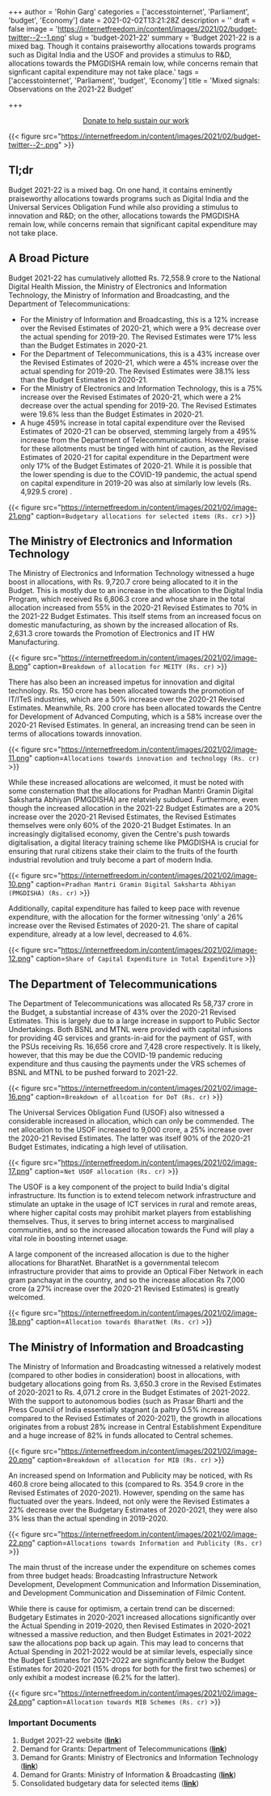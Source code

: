 +++
author = 'Rohin Garg'
categories = ['accesstointernet', 'Parliament', 'budget', 'Economy']
date = 2021-02-02T13:21:28Z
description = ''
draft = false
image = 'https://internetfreedom.in/content/images/2021/02/budget-twitter--2--1.png'
slug = 'budget-2021-22'
summary = 'Budget 2021-22 is a mixed bag. Though it contains praiseworthy allocations towards programs such as Digital India and the USOF and provides a stimulus to R&D, allocations towards the PMGDISHA remain low, while concerns remain that signficant capital expenditure may not take place.'
tags = ['accesstointernet', 'Parliament', 'budget', 'Economy']
title = 'Mixed signals: Observations on the 2021-22 Budget'

+++


<div style="text-align:center;">
    <a href="https://internetfreedom.in/donate/" class="button">Donate to help sustain our work</a>
</div>

{{< figure src="https://internetfreedom.in/content/images/2021/02/budget-twitter--2-.png" >}}

## Tl;dr

Budget 2021-22 is a mixed bag. On one hand, it contains eminently praiseworthy allocations towards programs such as Digital India and the Universal Services Obligation Fund while also providing a stimulus to innovation and R&D; on the other, allocations towards the PMGDISHA remain low, while concerns remain that significant capital expenditure may not take place.

## A Broad Picture

Budget 2021-22 has cumulatively allotted Rs. 72,558.9 crore to the National Digital Health Mission, the Ministry of Electronics and Information Technology, the Ministry of Information and Broadcasting, and the Department of Telecommunications:

* For the Ministry of Information and Broadcasting, this is a 12% increase over the Revised Estimates of 2020-21, which were a 9% decrease over the actual spending for 2019-20. The Revised Estimates were 17% less than the Budget Estimates in 2020-21.
* For the Department of Telecommunications, this is a 43% increase over the Revised Estimates of 2020-21, which were a 45% increase over the actual spending for 2019-20. The Revised Estimates were 38.1% less than the Budget Estimates in 2020-21.
* For the Ministry of Electronics and Information Technology, this is a 75% increase over the Revised Estimates of 2020-21, which were a 2% decrease over the actual spending for 2019-20. The Revised Estimates were 19.6% less than the Budget Estimates in 2020-21.
* A huge 459% increase in total capital expenditure over the Revised Estimates of 2020-21 can be observed, stemming largely from a 495% increase from the Department of Telecommunications. However, praise for these allotments must be tinged with hint of caution, as the Revised Estimates of 2020-21 for capital expenditure in the Department were only 17% of the Budget Estimates of 2020-21. While it is possible that the lower spending is due to the COVID-19 pandemic, the actual spend on capital expenditure in 2019-20 was also at similarly low levels (Rs. 4,929.5 crore) .

{{< figure src="https://internetfreedom.in/content/images/2021/02/image-21.png" caption=`Budgetary allocations for selected items (Rs. cr)` >}}

## The Ministry of Electronics and Information Technology

The Ministry of Electronics and Information Technology witnessed a huge boost in allocations, with Rs. 9,720.7 crore being allocated to it in the Budget. This is mostly due to an increase in the allocation to the Digital India Program, which received Rs 6,806.3 crore and whose share in the total allocation increased from 55% in the 2020-21 Revised Estimates to 70% in the 2021-22 Budget Estimates.  This itself stems from an increased focus on domestic manufacturing, as shown by the increased allocation of Rs. 2,631.3 crore towards the Promotion of Electronics and IT HW Manufacturing.

{{< figure src="https://internetfreedom.in/content/images/2021/02/image-8.png" caption=`Breakdown of allocation for MEITY (Rs. cr)` >}}

There has also been an increased impetus for innovation and digital technology. Rs. 150 crore has been allocated towards the promotion of IT/ITeS industries, which are a 50% increase over the 2020-21 Revised Estimates. Meanwhile, Rs. 200 crore has been allocated towards the Centre for Development of Advanced Computing, which is a 58% increase over the 2020-21 Revised Estimates. In general, an increasing trend can be seen in terms of allocations towards innovation.

{{< figure src="https://internetfreedom.in/content/images/2021/02/image-11.png" caption=`Allocations towards innovation and technology (Rs. cr)` >}}

While these increased allocations are welcomed, it must be noted with some consternation that the allocations for Pradhan Mantri Gramin Digital Saksharta Abhiyan (PMGDISHA) are relatviely subdued. Furthermore, even though the increased allocation in the 2021-22 Budget Estimates are a 20% increase over the 2020-21 Revised Estimates, the Revised Estimates themselves were only 60% of the 2020-21 Budget Estimates. In an increasingly digitalised economy, given the Centre's push towards digitalisation, a digital literacy training scheme like PMGDISHA is crucial for ensuring that rural citizens stake their claim to the fruits of the fourth industrial revolution and truly become a part of modern India.

{{< figure src="https://internetfreedom.in/content/images/2021/02/image-10.png" caption=`Pradhan Mantri Gramin Digital Saksharta Abhiyan (PMGDISHA) (Rs. cr)` >}}

Additionally, capital expenditure has failed to keep pace with revenue expenditure, with the allocation for the former witnessing 'only' a 26% increase over the Revised Estimates of 2020-21. The share of capital expenditure, already at a low level, decreased to 4.6%.

{{< figure src="https://internetfreedom.in/content/images/2021/02/image-12.png" caption=`Share of Capital Expenditure in Total Expenditure` >}}

## The Department of Telecommunications

The Department of Telecommunications was allocated Rs 58,737 crore in the Budget, a substantial increase of 43% over the 2020-21 Revised Estimates. This is largely due to a large increase in support to Public Sector Undertakings. Both BSNL and MTNL were provided with  capital infusions for providing 4G services and grants-in-aid for the payment of GST, with the PSUs receiving Rs. 16,656 crore and 7,428 crore respectively. It is likely, however, that this may be due the COVID-19 pandemic reducing expenditure and thus causing the payments under the VRS schemes of BSNL and MTNL to be pushed forward to 2021-22.

{{< figure src="https://internetfreedom.in/content/images/2021/02/image-16.png" caption=`Breakdown of allcoation for DoT (Rs. cr)` >}}

The Universal Services Obligation Fund (USOF) also witnessed a considerable increased in allocation, which can only be commended. The net allocation to the USOF increased to 9,000 crore, a 25% increase over the 2020-21 Revised Estimates. The latter was itself 90% of the 2020-21 Budget Estimates, indicating a high level of utilisation.

{{< figure src="https://internetfreedom.in/content/images/2021/02/image-17.png" caption=`Net USOF allocation (Rs. cr)` >}}

The USOF is a key component of the project to build India's digital infrastructure. Its function is to extend telecom network infrastructure and stimulate an uptake in the usage of ICT services in rural and remote areas, where higher capital costs may prohibit market players from establishing themselves. Thus, it serves to bring internet access to marginalised communities, and so the increased allocation towards the Fund will play a vital role in boosting internet usage.

A large component of the increased allocation is due to the higher allocations for BharatNet. BharatNet is a governmental telecom infrastructure provider that aims to provide an Optical Fiber Network in each gram panchayat in the country, and so the increase allocation Rs 7,000 crore (a 27% increase over the 2020-21 Revised Estimates) is greatly welcomed.

{{< figure src="https://internetfreedom.in/content/images/2021/02/image-18.png" caption=`Allocation towards BharatNet (Rs. cr)` >}}

## The Ministry of Information and Broadcasting

The Ministry of Information and Broadcasting witnessed a relatively modest (compared to other bodies in consideration) boost in allocations, with budgetary allocations going from Rs. 3,650.3 crore in the Revised Estimates of 2020-2021 to Rs. 4,071.2 crore in the Budget Estimates of 2021-2022. With the support to autonomous bodies (such as Prasar Bharti and the Press Council of India essentially stagnant (a paltry 0.5% increase compared to the Revised Estimates of 2020-2021), the growth in allocations originates from a robust 28% increase in Central Establishment Expenditure and a huge increase of 82% in funds allocated to Central schemes.

{{< figure src="https://internetfreedom.in/content/images/2021/02/image-20.png" caption=`Breakdown of allocation for MIB (Rs. cr)` >}}

An increased spend on Information and Publicity may be noticed, with Rs 460.8 crore being allocated to this (compared to Rs. 354.9 crore in the Revised Estimates of 2020-2021). However, spending on the same has fluctuated over the years. Indeed, not only were the Revised Estimates a 22% decrease over the Budgetary Estimates of 2020-2021, they were also 3% less than the actual spending in 2019-2020.

{{< figure src="https://internetfreedom.in/content/images/2021/02/image-22.png" caption=`Allocations towards Information and Publicity (Rs. cr)` >}}

The main thrust of the increase under the expenditure on schemes comes from three budget heads: Broadcasting Infrastructure Network Development, Development Communication and Information Dissemination, and Development Communication and Dissemination of Filmic Content.

While there is cause for optimism, a certain trend can be discerned: Budgetary Estimates in 2020-2021 increased allocations significantly over the Actual Spending in 2019-2020, then Revised Estimates in 2020-2021 witnessed a massive reduction, and then Budget Estimates in 2021-2022 saw the allocations pop back up again. This may lead to concerns that Actual Spending in 2021-2022 would be at similar levels, especially since the Budget Estimates for 2021-2022 are significantly below the Budget Estimates for 2020-2021 (15% drops for both for the first two schemes) or only exhibit a modest increase (6.2% for the latter).

{{< figure src="https://internetfreedom.in/content/images/2021/02/image-24.png" caption=`Allocation towards MIB Schemes (Rs. cr)` >}}

### Important Documents

1. Budget 2021-22 website ([**link**](https://www.indiabudget.gov.in/))
2. Demand for Grants: Department of Telecommunications (**[link](https://www.indiabudget.gov.in/doc/eb/sbe13.pdf)**)
3. Demand for Grants: Ministry of Electronics and Information Technology (**[link](https://www.indiabudget.gov.in/doc/eb/sbe26.pdf)**)
4. Demand for Grants: Ministry of Information & Broadcasting ([**link**](https://www.indiabudget.gov.in/doc/eb/sbe60.pdf))
5. Consolidated budgetary data for selected items (**[link](https://docs.google.com/spreadsheets/d/1-O6NOVH1OclTcRYORTNJVZ7g-MuEtc-ToruHedCkLsE/edit?usp=sharing)**)


